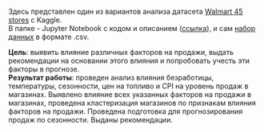 Здесь представлен один из вариантов анализа датасета [Walmart 45 stores](https://www.kaggle.com/datasets/varsharam/walmart-sales-dataset-of-45stores) с Kaggle.  
В папке - Jupyter Notebook с кодом и описанием ([ссылка](walmart_45_stores.ipynb)), и сам [набор данных](walmart-sales-dataset-of-45stores.csv) в формате .csv.  

**Цель**: выявить влияние различных факторов на продажи, выдать рекомендации на основании этого влияния и попробовать учесть эти факторы в прогнозе.  
**Результат работы**: проведен анализ влияния безработицы, температуры, сезонности, цен на топливо и CPI на уровень продаж в магазинах. Выявлено влияние всех указанных факторов на продажи в магазинах, проведена кластеризация магазинов по признакам влияния факторов на продажи. Проведена подготовка для прогнозирования продаж по сезонности. Выданы рекомендации.
